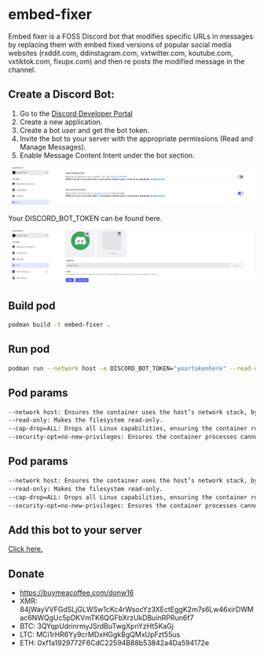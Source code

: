 # embed-fixer
Embed fixer is a FOSS Discord bot that modifies specific URLs in messages by replacing them with embed fixed versions of popular social media websites (rxddit.com, ddinstagram.com, vxtwitter.com, koutube.com, vxtiktok.com, fixupx.com) and then re posts the modified message in the channel.

## Create a Discord Bot:

1. Go to the [Discord Developer Portal](https://discord.com/developers/)
2. Create a new application.
3. Create a bot user and get the bot token.
4. Invite the bot to your server with the appropriate permissions (Read and Manage Messages).
5. Enable Message Content Intent under the bot section.

![alt text](image.png)

Your DISCORD_BOT_TOKEN can be found here.

![alt text](image-1.png)

## Build pod
```bash
podman build -t embed-fixer .
```

## Run pod
```bash
podman run --network host -e DISCORD_BOT_TOKEN="yourtokenhere" --read-only --cap-drop=ALL --security-opt=no-new-privileges -d --replace --name embed-fixer-container embed-fixer
```

## Pod params
```bash
--network host: Ensures the container uses the host’s network stack, bypassing the need for TUN/TAP devices.
--read-only: Makes the filesystem read-only.
--cap-drop=ALL: Drops all Linux capabilities, ensuring the container runs with the least privileges.
--security-opt=no-new-privileges: Ensures the container processes cannot gain new privileges.
```

## Pod params
```bash
--network host: Ensures the container uses the host’s network stack, bypassing the need for TUN/TAP devices.
--read-only: Makes the filesystem read-only.
--cap-drop=ALL: Drops all Linux capabilities, ensuring the container runs with the least privileges.
--security-opt=no-new-privileges: Ensures the container processes cannot gain new privileges.
```

## Add this bot to your server
[Click here.](https://discord.com/oauth2/authorize?client_id=1255464592390361128)

## Donate
- https://buymeacoffee.com/donw16
- XMR: 84jWayVVFGdSLjGLWSw1cKc4rWsocYz3XEctEggK2m7s6Lw46xirDWMac6NWQgUc5pDKVmTK6QGFbXrzUkDBuinRPRun6f7
- BTC: 3QYqpUdrinrmyJSrdBuTwgXpnYzHt5KaGj
- LTC: MCi1rHR6Yy9crMDxHGgkBgQMxUpFzt55us
- ETH: 0xf1a1929772F6CdC22594B88b53842a4Da594172e
